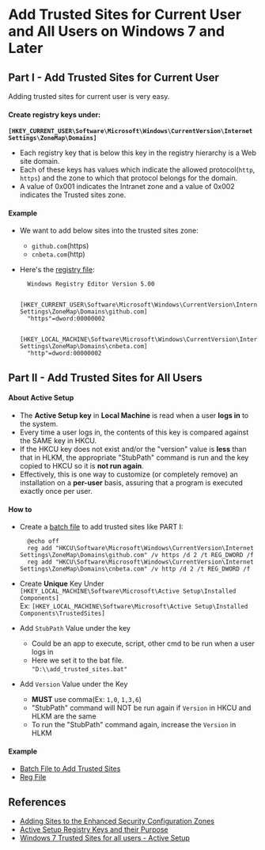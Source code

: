 
# Add Trusted Sites for Current User and All Users on Windows 7 and Later

## Part I - Add Trusted Sites for Current User

Adding trusted sites for current user is very easy.

#### Create registry keys under:  
**`[HKEY_CURRENT_USER\Software\Microsoft\Windows\CurrentVersion\Internet Settings\ZoneMap\Domains]`**

* Each registry key that is below this key in the registry hierarchy is a Web site domain.
* Each of these keys has values which indicate the allowed protocol(`http`, `https`) and the zone to which that protocol belongs for the domain. 
* A value of 0x001 indicates the Intranet zone and a value of 0x002 indicates the Trusted sites zone.

#### Example  
* We want to add below sites into the trusted sites zone:
  
  * `github.com`(https)  
  * `cnbeta.com`(http)  

* Here's the [registry file](./files/trusted_sites_for_current_user.reg):  

        Windows Registry Editor Version 5.00

        [HKEY_CURRENT_USER\Software\Microsoft\Windows\CurrentVersion\Internet Settings\ZoneMap\Domains\github.com]
        "https"=dword:00000002

        [HKEY_LOCAL_MACHINE\Software\Microsoft\Windows\CurrentVersion\Internet Settings\ZoneMap\Domains\cnbeta.com]
        "http"=dword:00000002  

## Part II - Add Trusted Sites for All Users

#### About Active Setup

* The **Active Setup key** in **Local Machine** is read when a user **logs in** to the system.
* Every time a user logs in, the contents of this key is compared against the SAME key in HKCU. 
* If the HKCU key does not exist and/or the "version" value is **less** than that in HLKM, the appropriate "StubPath" command is run and the key copied to HKCU so it is **not run again**.
* Effectively, this is one way to customize (or completely remove) an installation on a **per-user** basis, assuring that a program is executed exactly once per user.

#### How to

* Create a [batch file](./files/add_trusted_sites.bat) to add trusted sites like PART I:
        
        @echo off
        reg add "HKCU\Software\Microsoft\Windows\CurrentVersion\Internet Settings\ZoneMap\Domains\github.com" /v https /d 2 /t REG_DWORD /f
        reg add "HKCU\Software\Microsoft\Windows\CurrentVersion\Internet Settings\ZoneMap\Domains\cnbeta.com" /v http /d 2 /t REG_DWORD /f

* Create **Unique** Key Under `[HKEY_LOCAL_MACHINE\Software\Microsoft\Active Setup\Installed Components]`  
  Ex: `[HKEY_LOCAL_MACHINE\Software\Microsoft\Active Setup\Installed Components\TrustedSites]`

* Add `StubPath` Value under the key
  * Could be an app to execute, script, other cmd to be run when a user logs in
  * Here we set it to the bat file.  
    `"D:\\add_trusted_sites.bat"`

* Add `Version` Value under the Key
  * **MUST** use comma(Ex: `1,0`, `1,3,6`)
  * "StubPath" command will NOT be run again if `Version` in HKCU and HLKM are the same
  * To run the "StubPath" command again, increase the `Version` in HLKM

#### Example

* [Batch File to Add Trusted Sites](./files/add_trusted_sites.bat)
* [Reg File](trusted_sites_for_all_users.reg)

## References
* [Adding Sites to the Enhanced Security Configuration Zones](https://msdn.microsoft.com/en-us/library/ms537181(v=VS.85).aspx)
* [Active Setup Registry Keys and their Purpose](http://bonemanblog.blogspot.com/2004/12/active-setup-registry-keys-and-their.html)
* [Windows 7 Trusted Sites for all users - Active Setup](http://didyourestart.blogspot.com/2012/05/windows-7-trusted-sites-for-all-users.html)